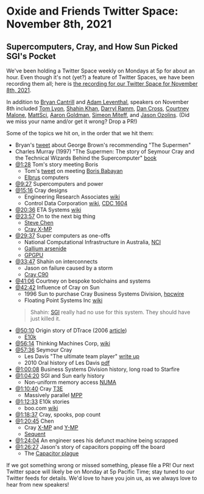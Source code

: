 # Oxide and Friends Twitter Space: November 8th, 2021

## Supercomputers, Cray, and How Sun Picked SGI's Pocket

We've been holding a Twitter Space weekly on Mondays at 5p for about an hour.
Even though it's not (yet?) a feature of Twitter Spaces, we have been
recording them all; here is
[the recording for our Twitter Space for November 8th, 2021](https://youtu.be/y07PyBrrzMw).

In addition to
[Bryan Cantrill](https://twitter.com/bcantrill) and
[Adam Leventhal](https://twitter.com/ahl),
speakers on November 8th included
[Tom Lyon](https://twitter.com/aka_pugs),
[Shahin Khan](https://twitter.com/ShahinKhan),
[Darryl Ramm](https://twitter.com/darryl_ramm),
[Dan Cross](https://twitter.com/dancrossnyc),
[Courtney Malone](https://twitter.com/courtneymalone),
[MattSci](https://twitter.com/MattSci2),
[Aaron Goldman](https://twitter.com/aarondgoldman),
[Simeon Miteff](https://twitter.com/simeonmiteff),
and [Jason Ozolins](https://twitter.com/JasonOzolins).
(Did we miss your name and/or get it wrong? Drop a PR!)

Some of the topics we hit on, in the order that we hit them:

- Bryan's [tweet](https://twitter.com/bcantrill/status/1457838757671944196)
  about George Brown's recommending "The Supermen"
- Charles Murray (1997) "The Supermen: The story of Seymour Cray and
  the Technical Wizards Behind the Supercomputer"
  [book](https://www.google.com/books/edition/The_Supermen/AKrbAAAAMAAJ)
- [@1:28](https://youtu.be/y07PyBrrzMw?t=88) Tom's story meeting Boris
  - Tom's [tweet](https://twitter.com/aka_pugs/status/1457873358784106504)
    on meeting [Boris Babayan](https://en.wikipedia.org/wiki/Boris_Babayan)
  - [Elbrus](https://en.wikipedia.org/wiki/Elbrus_(computer)) computers
- [@9:27](https://youtu.be/y07PyBrrzMw?t=567) Supercomputers and power
- [@15:16](https://youtu.be/y07PyBrrzMw?t=916) Cray designs
  - Engineering Research Associates
    [wiki](https://en.wikipedia.org/wiki/Engineering_Research_Associates)
  - Control Data Corporation
    [wiki](https://en.wikipedia.org/wiki/Control_Data_Corporation),
    [CDC 1604](https://en.wikipedia.org/wiki/CDC_1604)
- [@20:36](https://youtu.be/y07PyBrrzMw?t=1236)
  ETA Systems [wiki](https://en.wikipedia.org/wiki/ETA_Systems)
- [@23:57](https://youtu.be/y07PyBrrzMw?t=1437)
  On to the next big thing
  - [Steve Chen](https://en.wikipedia.org/wiki/Steve_Chen_(computer_engineer))
  - [Cray X-MP](https://en.wikipedia.org/wiki/Cray_X-MP)
- [@29:37](https://youtu.be/y07PyBrrzMw?t=1777)
  Super computers as one-offs
  - National Computational Infrastructure in Australia,
    [NCI](https://en.wikipedia.org/wiki/National_Computational_Infrastructure)
  - [Gallium arsenide](https://en.wikipedia.org/wiki/Gallium_arsenide)
  - [GPGPU](https://en.wikipedia.org/wiki/General-purpose_computing_on_graphics_processing_units)
- [@33:47](https://youtu.be/y07PyBrrzMw?t=2027)
  Shahin on interconnects
  - Jason on failure caused by a storm
  - [Cray C90](https://en.wikipedia.org/wiki/Cray_C90)
- [@41:06](https://youtu.be/y07PyBrrzMw?t=2466)
  Courtney on bespoke toolchains and systems
- [@42:42](https://youtu.be/y07PyBrrzMw?t=2562)
  Influence of Cray on Sun
  - 1996 Sun to purchase Cray Business Systems Division,
    [hpcwire](https://www.hpcwire.com/1996/05/17/sun-intends-to-purchase-crays-business-systems-division/)
  - Floating Point Systems Inc [wiki](https://en.wikipedia.org/wiki/Floating_Point_Systems)
  > Shahin: [SGI](https://en.wikipedia.org/wiki/Silicon_Graphics)
    really had no use for this system. They should have just killed it.
- [@50:10](https://youtu.be/y07PyBrrzMw?t=3010)
  Origin story of DTrace
  (2006 [article](https://queue.acm.org/detail.cfm?id=1117401))
  - [E10k](https://en.wikipedia.org/wiki/Sun_Enterprise#Enterprise_10000)
- [@56:14](https://youtu.be/y07PyBrrzMw?t=3374)
  Thinking Machines Corp,
  [wiki](https://en.wikipedia.org/wiki/Thinking_Machines_Corporation)
- [@57:36](https://youtu.be/y07PyBrrzMw?t=3456) Seymour Cray
  - Les Davis "The ultimate team player"
    [write up](https://www.designnews.com/automation-motion-control/ultimate-team-player)
  - 2010 Oral history of Les Davis
    [pdf](http://archive.computerhistory.org/resources/access/text/2012/04/102657915-05-01-acc.pdf)
- [@1:00:08](https://youtu.be/y07PyBrrzMw?t=3608)
  Business Systems Division history, long road to Starfire
- [@1:04:20](https://youtu.be/y07PyBrrzMw?t=3860)
  SGI and Sun early history
  - Non-uniform memory access
    [NUMA](https://en.wikipedia.org/wiki/Non-uniform_memory_access)
- [@1:10:40](https://youtu.be/y07PyBrrzMw?t=4240)
  Cray [T3E](https://en.wikipedia.org/wiki/Cray_T3E)
  - Massively parallel [MPP](https://en.wikipedia.org/wiki/Massively_parallel)
- [@1:12:33](https://youtu.be/y07PyBrrzMw?t=4353)
  E10k stories
  - boo.com [wiki](https://en.wikipedia.org/wiki/Boo.com)
- [@1:18:37](https://youtu.be/y07PyBrrzMw?t=4717)
  Cray, spooks, pop count
- [@1:20:45](https://youtu.be/y07PyBrrzMw?t=4845)
  Chen
  - Cray [X-MP](https://en.wikipedia.org/wiki/Cray_X-MP) and
    [Y-MP](https://en.wikipedia.org/wiki/Cray_Y-MP)
  - [Sequent](https://en.wikipedia.org/wiki/Sequent_Computer_Systems)
- [@1:24:04](https://youtu.be/y07PyBrrzMw?t=5044)
  An engineer sees his defunct machine being scrapped
- [@1:26:27](https://youtu.be/y07PyBrrzMw?t=5187)
  Jason's story of capacitors popping off the board
  - The [Capacitor plague](https://en.wikipedia.org/wiki/Capacitor_plague)

If we got something wrong or missed something, please file a PR!
Our next Twitter space will likely be on Monday at 5p Pacific Time; stay tuned
to our Twitter feeds for details.  We'd love to have you join us, as we
always love to hear from new speakers!


